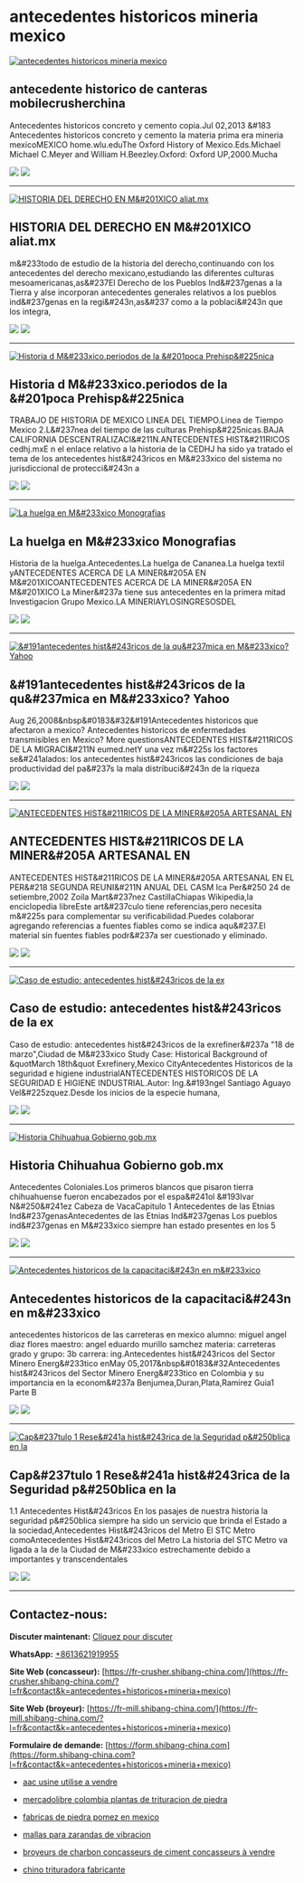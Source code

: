# antecedentes historicos mineria mexico

<a href="https://swt.shibang-china.com/?l=fr&img&k=antecedentes+historicos+mineria+mexico" target="_blank">![antecedentes historicos mineria mexico](http://static.shibang-china.com/all-800x300/776.jpg)</a>

## antecedente historico de canteras mobilecrusherchina
Antecedentes historicos concreto y cemento copia.Jul 02,2013 &#183 Antecedentes historicos concreto y cemento la materia prima era mineria mexicoMEXICO home.wlu.eduThe Oxford History of Mexico.Eds.Michael Michael C.Meyer and William H.Beezley.Oxford: Oxford UP,2000.Mucha


<a href="https://whatsapp.shibangsoft.com/WhatsApp.php" target="_blank" title="WhatsApp">![](http://static.shibang-china.com/icon/whatsapp.png)</a> <a href="https://swt.shibang-china.com/?l=fr&icon&k=antecedentes+historicos+mineria+mexico" target="_blank">![](http://static.shibang-china.com/icon/chat-fr.png)</a>

---

<a href="https://swt.shibang-china.com/?l=fr&img&k=antecedentes+historicos+mineria+mexico" target="_blank">![HISTORIA DEL DERECHO EN M&#201XICO aliat.mx](http://static.shibang-china.com/all-800x300/584.jpg)</a>

## HISTORIA DEL DERECHO EN M&#201XICO aliat.mx
m&#233todo de estudio de la historia del derecho,continuando con los antecedentes del derecho mexicano,estudiando las diferentes culturas mesoamericanas,as&#237El Derecho de los Pueblos Ind&#237genas a la Tierra y alse incorporan antecedentes generales relativos a los pueblos ind&#237genas en la regi&#243n,as&#237 como a la poblaci&#243n que los integra,


<a href="https://whatsapp.shibangsoft.com/WhatsApp.php" target="_blank" title="WhatsApp">![](http://static.shibang-china.com/icon/whatsapp.png)</a> <a href="https://swt.shibang-china.com/?l=fr&icon&k=antecedentes+historicos+mineria+mexico" target="_blank">![](http://static.shibang-china.com/icon/chat-fr.png)</a>

---

<a href="https://swt.shibang-china.com/?l=fr&img&k=antecedentes+historicos+mineria+mexico" target="_blank">![Historia d M&#233xico.periodos de la &#201poca Prehisp&#225nica](http://static.shibang-china.com/all-800x300/847.jpg)</a>

## Historia d M&#233xico.periodos de la &#201poca Prehisp&#225nica
TRABAJO DE HISTORIA DE MEXICO LINEA DEL TIEMPO.Linea de Tiempo Mexico 2.L&#237nea del tiempo de las culturas Prehisp&#225nicas.BAJA CALIFORNIA DESCENTRALIZACI&#211N.ANTECEDENTES HIST&#211RICOS cedhj.mxE n el enlace relativo a la historia de la CEDHJ ha sido ya tratado el tema de los antecedentes hist&#243ricos en M&#233xico del sistema no jurisdiccional de protecci&#243n a


<a href="https://whatsapp.shibangsoft.com/WhatsApp.php" target="_blank" title="WhatsApp">![](http://static.shibang-china.com/icon/whatsapp.png)</a> <a href="https://swt.shibang-china.com/?l=fr&icon&k=antecedentes+historicos+mineria+mexico" target="_blank">![](http://static.shibang-china.com/icon/chat-fr.png)</a>

---

<a href="https://swt.shibang-china.com/?l=fr&img&k=antecedentes+historicos+mineria+mexico" target="_blank">![La huelga en M&#233xico Monografias](http://static.shibang-china.com/all-800x300/1055.jpg)</a>

## La huelga en M&#233xico Monografias
Historia de la huelga.Antecedentes.La huelga de Cananea.La huelga textil yANTECEDENTES ACERCA DE LA MINER&#205A EN M&#201XICOANTECEDENTES ACERCA DE LA MINER&#205A EN M&#201XICO La Miner&#237a tiene sus antecedentes en la primera mitad Investigacion Grupo Mexico.LA MINERIAYLOSINGRESOSDEL


<a href="https://whatsapp.shibangsoft.com/WhatsApp.php" target="_blank" title="WhatsApp">![](http://static.shibang-china.com/icon/whatsapp.png)</a> <a href="https://swt.shibang-china.com/?l=fr&icon&k=antecedentes+historicos+mineria+mexico" target="_blank">![](http://static.shibang-china.com/icon/chat-fr.png)</a>

---

<a href="https://swt.shibang-china.com/?l=fr&img&k=antecedentes+historicos+mineria+mexico" target="_blank">![&#191antecedentes hist&#243ricos de la qu&#237mica en M&#233xico? Yahoo](http://static.shibang-china.com/all-800x300/1458.jpg)</a>

## &#191antecedentes hist&#243ricos de la qu&#237mica en M&#233xico? Yahoo
Aug 26,2008&nbsp&#0183&#32&#191Antecedentes historicos que afectaron a mexico? Antecedentes historicos de enfermedades transmisibles en Mexico? More questionsANTECEDENTES HIST&#211RICOS DE LA MIGRACI&#211N eumed.netY una vez m&#225s los factores se&#241alados: los antecedentes hist&#243ricos las condiciones de baja productividad del pa&#237s la mala distribuci&#243n de la riqueza


<a href="https://whatsapp.shibangsoft.com/WhatsApp.php" target="_blank" title="WhatsApp">![](http://static.shibang-china.com/icon/whatsapp.png)</a> <a href="https://swt.shibang-china.com/?l=fr&icon&k=antecedentes+historicos+mineria+mexico" target="_blank">![](http://static.shibang-china.com/icon/chat-fr.png)</a>

---

<a href="https://swt.shibang-china.com/?l=fr&img&k=antecedentes+historicos+mineria+mexico" target="_blank">![ANTECEDENTES HIST&#211RICOS DE LA MINER&#205A ARTESANAL EN](http://static.shibang-china.com/all-800x300/1350.jpg)</a>

## ANTECEDENTES HIST&#211RICOS DE LA MINER&#205A ARTESANAL EN
ANTECEDENTES HIST&#211RICOS DE LA MINER&#205A ARTESANAL EN EL PER&#218 SEGUNDA REUNI&#211N ANUAL DEL CASM Ica Per&#250 24 de setiembre,2002 Zoila Mart&#237nez CastillaChiapas Wikipedia,la enciclopedia libreEste art&#237culo tiene referencias,pero necesita m&#225s para complementar su verificabilidad.Puedes colaborar agregando referencias a fuentes fiables como se indica aqu&#237.El material sin fuentes fiables podr&#237a ser cuestionado y eliminado.


<a href="https://whatsapp.shibangsoft.com/WhatsApp.php" target="_blank" title="WhatsApp">![](http://static.shibang-china.com/icon/whatsapp.png)</a> <a href="https://swt.shibang-china.com/?l=fr&icon&k=antecedentes+historicos+mineria+mexico" target="_blank">![](http://static.shibang-china.com/icon/chat-fr.png)</a>

---

<a href="https://swt.shibang-china.com/?l=fr&img&k=antecedentes+historicos+mineria+mexico" target="_blank">![Caso de estudio: antecedentes hist&#243ricos de la ex](http://static.shibang-china.com/all-800x300/398.jpg)</a>

## Caso de estudio: antecedentes hist&#243ricos de la ex
Caso de estudio: antecedentes hist&#243ricos de la exrefiner&#237a "18 de marzo",Ciudad de M&#233xico Study Case: Historical Background of &quotMarch 18th&quot Exrefinery,Mexico CityAntecedentes Historicos de la seguridad e higiene industrialANTECEDENTES HISTORICOS DE LA SEGURIDAD E HIGIENE INDUSTRIAL.Autor: Ing.&#193ngel Santiago Aguayo Vel&#225zquez.Desde los inicios de la especie humana,


<a href="https://whatsapp.shibangsoft.com/WhatsApp.php" target="_blank" title="WhatsApp">![](http://static.shibang-china.com/icon/whatsapp.png)</a> <a href="https://swt.shibang-china.com/?l=fr&icon&k=antecedentes+historicos+mineria+mexico" target="_blank">![](http://static.shibang-china.com/icon/chat-fr.png)</a>

---

<a href="https://swt.shibang-china.com/?l=fr&img&k=antecedentes+historicos+mineria+mexico" target="_blank">![Historia Chihuahua Gobierno gob.mx](http://static.shibang-china.com/all-800x300/1328.jpg)</a>

## Historia Chihuahua Gobierno gob.mx
Antecedentes Coloniales.Los primeros blancos que pisaron tierra chihuahuense fueron encabezados por el espa&#241ol &#193lvar N&#250&#241ez Cabeza de VacaCapitulo 1 Antecedentes de las Etnias Ind&#237genasAntecedentes de las Etnias Ind&#237genas Los pueblos ind&#237genas en M&#233xico siempre han estado presentes en los 5


<a href="https://whatsapp.shibangsoft.com/WhatsApp.php" target="_blank" title="WhatsApp">![](http://static.shibang-china.com/icon/whatsapp.png)</a> <a href="https://swt.shibang-china.com/?l=fr&icon&k=antecedentes+historicos+mineria+mexico" target="_blank">![](http://static.shibang-china.com/icon/chat-fr.png)</a>

---

<a href="https://swt.shibang-china.com/?l=fr&img&k=antecedentes+historicos+mineria+mexico" target="_blank">![Antecedentes historicos de la capacitaci&#243n en m&#233xico](http://static.shibang-china.com/all-800x300/991.jpg)</a>

## Antecedentes historicos de la capacitaci&#243n en m&#233xico
antecedentes historicos de las carreteras en mexico alumno: miguel angel diaz flores maestro: angel eduardo murillo samchez materia: carreteras grado y grupo: 3b carrera: ing.Antecedentes hist&#243ricos del Sector Minero Energ&#233tico enMay 05,2017&nbsp&#0183&#32Antecedentes hist&#243ricos del Sector Minero Energ&#233tico en Colombia y su importancia en la econom&#237a Benjumea,Duran,Plata,Ramirez Guia1 Parte B


<a href="https://whatsapp.shibangsoft.com/WhatsApp.php" target="_blank" title="WhatsApp">![](http://static.shibang-china.com/icon/whatsapp.png)</a> <a href="https://swt.shibang-china.com/?l=fr&icon&k=antecedentes+historicos+mineria+mexico" target="_blank">![](http://static.shibang-china.com/icon/chat-fr.png)</a>

---

<a href="https://swt.shibang-china.com/?l=fr&img&k=antecedentes+historicos+mineria+mexico" target="_blank">![Cap&#237tulo 1 Rese&#241a hist&#243rica de la Seguridad p&#250blica en la](http://static.shibang-china.com/all-800x300/1227.jpg)</a>

## Cap&#237tulo 1 Rese&#241a hist&#243rica de la Seguridad p&#250blica en la
1.1 Antecedentes Hist&#243ricos En los pasajes de nuestra historia la seguridad p&#250blica siempre ha sido un servicio que brinda el Estado a la sociedad,Antecedentes Hist&#243ricos del Metro El STC Metro comoAntecedentes Hist&#243ricos del Metro La historia del STC Metro va ligada a la de la Ciudad de M&#233xico estrechamente debido a importantes y transcendentales


<a href="https://whatsapp.shibangsoft.com/WhatsApp.php" target="_blank" title="WhatsApp">![](http://static.shibang-china.com/icon/whatsapp.png)</a> <a href="https://swt.shibang-china.com/?l=fr&icon&k=antecedentes+historicos+mineria+mexico" target="_blank">![](http://static.shibang-china.com/icon/chat-fr.png)</a>

---
## Contactez-nous:

**Discuter maintenant:** [Cliquez pour discuter](https://swt.shibang-china.com?l=fr&contact&k=antecedentes+historicos+mineria+mexico)

**WhatsApp:**  [+8613621919955](https://whatsapp.shibangsoft.com/WhatsApp.php)

**Site Web (concasseur):** [https://fr-crusher.shibang-china.com/](https://fr-crusher.shibang-china.com/?l=fr&contact&k=antecedentes+historicos+mineria+mexico)

**Site Web (broyeur):** [https://fr-mill.shibang-china.com/](https://fr-mill.shibang-china.com/?l=fr&contact&k=antecedentes+historicos+mineria+mexico)

**Formulaire de demande:** [https://form.shibang-china.com](https://form.shibang-china.com?l=fr&contact&k=antecedentes+historicos+mineria+mexico)

* [aac usine utilise a vendre](../65/aac%20usine%20utilise%20a%20vendre.md)

* [mercadolibre colombia plantas de trituracion de piedra](../63/mercadolibre%20colombia%20plantas%20de%20trituracion%20de%20piedra.md)

* [fabricas de piedra pomez en mexico](../63/fabricas%20de%20piedra%20pomez%20en%20mexico.md)

* [mallas para zarandas de vibracion](../63/mallas%20para%20zarandas%20de%20vibracion.md)

* [broyeurs de charbon concasseurs de ciment concasseurs à vendre](../61/broyeurs%20de%20charbon%20concasseurs%20de%20ciment%20concasseurs%20%C3%A0%20vendre.md)

* [chino trituradora fabricante](../63/chino%20trituradora%20fabricante.md)
